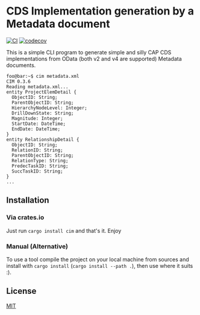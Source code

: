 # **C**DS **I**mplementation generation by a **M**etadata document

[![CI](https://github.com/zkud/cim/actions/workflows/ci.yml/badge.svg)](https://github.com/zkud/cim/actions/workflows/ci.yml)
[![codecov](https://codecov.io/gh/zkud/cim/branch/main/graph/badge.svg?token=YZPSP6J4TK)](https://codecov.io/gh/zkud/cim)

This is a simple CLI program to generate simple and silly CAP CDS implementations from OData (both v2 and v4 are supported) Metadata documents.

```console
foo@bar:~$ cim metadata.xml
CIM 0.3.6
Reading metadata.xml...
entity ProjectElemDetail {
  ObjectID: String;
  ParentObjectID: String;
  HierarchyNodeLevel: Integer;
  DrillDownState: String;
  Magnitude: Integer;
  StartDate: DateTime;
  EndDate: DateTime;
}
entity RelationshipDetail {
  ObjectID: String;
  RelationID: String;
  ParentObjectID: String;
  RelationType: String;
  PredecTaskID: String;
  SuccTaskID: String;
}
...
```

## Installation

### Via crates.io

Just run ```cargo install cim``` and that's it. Enjoy

### Manual (Alternative)

To use a tool compile the project on your local machine from sources and install with ```cargo install``` (```cargo install --path .```), then use where it suits :).

## License

[MIT](LICENSE)
